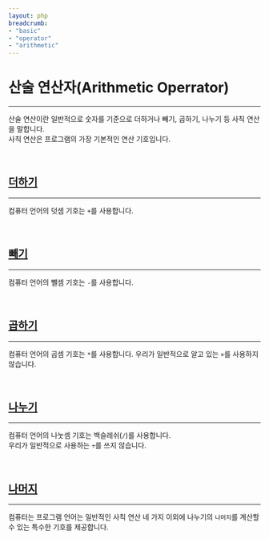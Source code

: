 ```yaml
---
layout: php
breadcrumb:
- "basic"
- "operator"
- "arithmetic"
---
```


# 산술 연산자(Arithmetic Operrator)
---
산술 연산이란 일반적으로 숫자를 기준으로 더하거나 빼기, 곱하기, 나누기 등 사칙 연산을 말합니다.  
사칙 연산은 프로그램의 가장 기본적인 연산 기호입니다.  

<br>

## [더하기](add)
---
컴퓨터 언어의 덧셈 기호는 `+`를 사용합니다. 

<br>

## [빼기](sub)
---
컴퓨터 언어의 뺄셈 기호는 `-`를 사용합니다. 

<br>

## [곱하기](multiply)
---
컴퓨터 언어의 곱셈 기호는 `*`를 사용합니다. 우리가 일반적으로 알고 있는 `×`를 사용하지 않습니다. 

<br>

## [나누기](division)
---
컴퓨터 언어의 나눗셈 기호는 백슬레쉬(`/`)를 사용합니다.  
우리가 일반적으로 사용하는 `÷`를 쓰지 않습니다.  

<br>

## [나머지](rest)
---
컴퓨터는 프로그램 언어는 일반적인 사칙 연산 네 가지 이외에 나누기의 `나머지`를 계산할 수 있는 특수한 기호를 제공합니다.  

<br>